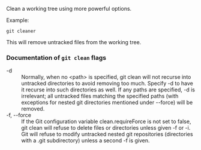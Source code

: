 Clean a working tree using more powerful options.

Example:

```shell
git cleaner
```

This will remove untracked files from the working tree.


### Documentation of `git clean` flags

<dl>
<dt>-d</dt>
<dd>Normally, when no &lt;path&gt; is specified, git clean will not recurse into untracked directories to avoid removing too much. Specify -d to have it recurse into such directories as well. If any paths are specified, -d is irrelevant; all untracked files matching the specified paths (with exceptions for nested git directories mentioned under --force) will be removed.</dd>
<dt>-f, --force</dt>
<dd>If the Git configuration variable clean.requireForce is not set to false, git clean will refuse to delete files or directories unless given -f or -i. Git will refuse to modify untracked nested git repositories (directories with a
.git subdirectory) unless a second -f is given. </dd>
</dl>
